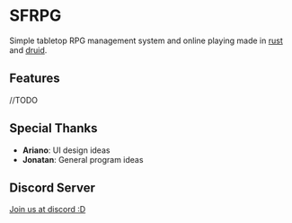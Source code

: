 # SFRPG
Simple tabletop RPG management system and online playing made in [rust](https://github.com/rust-lang) and [druid](https://github.com/linebender/druid).

## Features
//TODO

## Special Thanks
- **Ariano**: UI design ideas
- **Jonatan**: General program ideas

## Discord Server
[Join us at discord :D](https://discord.gg/wpg5xmZ)
